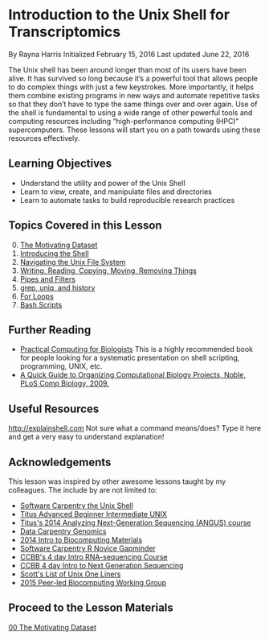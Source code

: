 # Introduction to the Unix Shell for Transcriptomics
By Rayna Harris
Initialized February 15, 2016
Last updated June 22, 2016

The Unix shell has been around longer than most of its users have been alive. It has survived so long because it’s a powerful tool that allows people to do complex things with just a few keystrokes. More importantly, it helps them combine existing programs in new ways and automate repetitive tasks so that they don’t have to type the same things over and over again. Use of the shell is fundamental to using a wide range of other powerful tools and computing resources including “high-performance computing (HPC)” supercomputers. These lessons will start you on a path towards using these resources effectively.

## Learning Objectives
- Understand the utility and power of the Unix Shell
- Learn to view, create, and manipulate files and directories
- Learn to automate tasks to build reproducible research practices


## Topics Covered in this Lesson
00. [The Motivating Dataset](https://github.com/raynamharris/Shell_Intro_for_Transcriptomics/blob/master/lessons/00_Motivating_Dataset.md)
01. [Introducing the Shell](https://github.com/raynamharris/Shell_Intro_for_Transcriptomics/blob/master/lessons/01_Intoducing_Shell.md)
02. [Navigating the Unix File System](https://github.com/raynamharris/Shell_Intro_for_Transcriptomics/blob/master/lessons/02_Navigating_Dirs.md)
03. [Writing, Reading, Copying, Moving, Removing Things](https://github.com/raynamharris/Shell_Intro_for_Transcriptomics/blob/master/lessons/03_ReadWriteMoveCopy.md)
04. [Pipes and Filters](https://github.com/raynamharris/Shell_Intro_for_Transcriptomics/blob/master/lessons/04_PipesFiltersLoops.md)
05. [grep, uniq, and history](https://github.com/raynamharris/Shell_Intro_for_Transcriptomics/blob/master/lessons/05_FindingThings.md)
06. [For Loops](https://github.com/raynamharris/Shell_Intro_for_Transcriptomics/blob/master/lessons/06_ForLoops.md)
07. [Bash Scripts](https://github.com/raynamharris/Shell_Intro_for_Transcriptomics/blob/master/lessons/07_BashScripts.md)

## Further Reading
- [Practical Computing for Biologists](http://practicalcomputing.org/) This is a highly recommended book for people looking for a systematic presentation on shell scripting, programming, UNIX, etc.
- [A Quick Guide to Organizing Computational Biology Projects, Noble, PLoS Comp Biology, 2009.](http://journals.plos.org/ploscompbiol/article?id=10.1371/journal.pcbi.1000424)

## Useful Resources
http://explainshell.com Not sure what a command means/does? Type it here and get a very easy to understand explanation!

## Acknowledgements
This lesson was inspired by other awesome lessons taught by my colleagues. The include by are not limited to:

- [Software Carpentry the Unix Shell](https://github.com/swcarpentry/shell-novic)
- [Titus Advanced Beginner Intermediate UNIX](https://github.com/ngs-docs/2016-adv-begin-shell-genomics)
- [Titus's 2014 Analyzing Next-Generation Sequencing (ANGUS) course](http://angus.readthedocs.org/en/2014/)
- [Data Carpentry Genomics](http://www.datacarpentry.org/genomics-workshop/)
- [2014 Intro to Biocomputing Materials](https://github.com/wrightaprilm/BioComputing2014Course)
- [Software Carpentry R Novice Gapminder](https://github.com/swcarpentry/r-novice-gapminder)
- [CCBB's 4 day Intro RNA-sequencing Course](https://wikis.utexas.edu/display/bioiteam/Introduction+to+RNA+Seq+Course+2014)
- [CCBB 4 day Intro to Next Generation Sequencing](https://wikis.utexas.edu/display/CoreNGSTools/Core+NGS+Tools+Home)
- [Scott's List of Unix One Liners](https://wikis.utexas.edu/display/bioiteam/Scott's+list+of+linux+one-liners)
- [2015 Peer-led Biocomputing Working Group](https://github.com/sjspielman/UTbiocomputing2015)

## Proceed to the Lesson Materials
[00 The Motivating Dataset](https://github.com/raynamharris/Shell_Intro_for_Transcriptomics/blob/master/lessons/00_Motivating_Dataset.md)